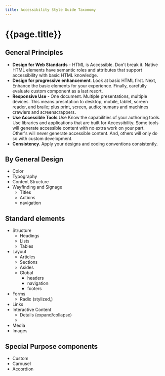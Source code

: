 ```yaml
---
title: Accessibility Style Guide Taxonomy
---
```

# {{page.title}}
## General Principles
* __Design for Web Standards__ - HTML is Accessible. Don't break it. Native HTML elements have semantic roles and attributes that support accessibility with basic HTML knowledge.
* __Design for progressive enhancement__.  Look at basic HTML first.  Next, Enhance the  basic elements for your experience.  Finally, carefully evaluate custom component as a last resort.
* __Responsive Use__ - One document. Multiple presentations, multiple devices.  This means presntation to desktop, mobile, tablet, screen reader, and braile; plus print, screen, audio; humans and machines crawlers and screenscrappers.
* __Use Accessible Tools__ Use Know the capabilities of your authoring tools.  Use libraries and applications that are built for Accessibility.  Some tools will generate accessible content with no extra work on your part.  Other's will never generate accessible content.  And, others will only do so with custom development.
* __Consistency__.  Apply your designs and coding conventions consistently.

## By General Design
* Color
* Typography
* Content Structure
* Wayfinding and Signage
  * Titles
  * Actions
  * navigation

## Standard elements

* Structure
  * Headings
  * Lists
  * Tables
* Layout
  * Articles
  * Sections
  * Asides
  * Global
    * headers
    * navigation
    * footers
* Forms
  * Radio (stylized,)
* Links
* Interactive Content
  * Details (expand/collapse)
  *
* Media
* Images

## Special Purpose components
  * Custom
  * Carousel
  * Accordion
